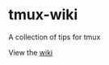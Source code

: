# tmux-wiki
A collection of tips for tmux

View the [wiki](https://github.com/altescape/tmux-wiki/wiki)

